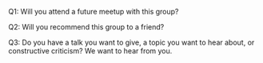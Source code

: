Q1: Will you attend a future meetup with this group?

Q2: Will you recommend this group to a friend?

Q3: Do you have a talk you want to give, a topic you want to hear about, or constructive criticism? We want to hear from you.
